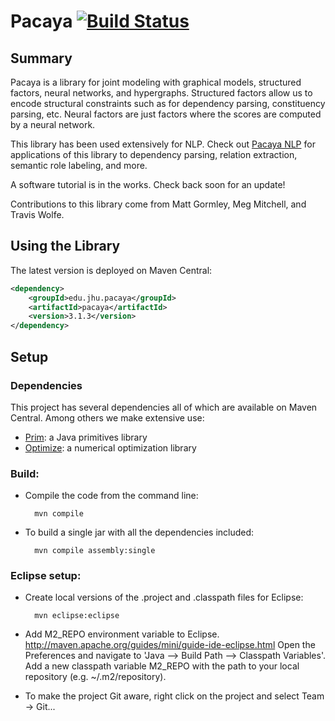 # Pacaya [![Build Status](https://travis-ci.org/mgormley/pacaya.svg?branch=master)](https://travis-ci.org/mgormley/pacaya)

## Summary

Pacaya is a library for joint modeling with graphical models,
structured factors, neural networks, and hypergraphs. Structured
factors allow us to encode structural constraints such as for
dependency parsing, constituency parsing, etc. Neural factors are 
just factors where the scores are computed by a neural network. 

This library has been used extensively for NLP. Check out 
[Pacaya NLP](https://github.com/mgormley/pacaya-nlp) for applications of 
this library to dependency parsing, relation extraction, semantic role labeling, 
and more.

A software tutorial is in the works. Check back soon for an update!

Contributions to this library come from Matt Gormley, Meg Mitchell, and Travis Wolfe.

## Using the Library

The latest version is deployed on Maven Central:

```xml
<dependency>
    <groupId>edu.jhu.pacaya</groupId>
    <artifactId>pacaya</artifactId>
    <version>3.1.3</version>
</dependency>
```

## Setup

### Dependencies

This project has several dependencies all of which are available on Maven Central.
Among others we make extensive use:

* [Prim](https://github.com/mgormley/prim): a Java primitives library
* [Optimize](https://github.com/minyans/optimize): a numerical optimization library

### Build:

* Compile the code from the command line:

        mvn compile

* To build a single jar with all the dependencies included:

        mvn compile assembly:single

### Eclipse setup:

* Create local versions of the .project and .classpath files for Eclipse:

        mvn eclipse:eclipse

* Add M2\_REPO environment variable to
  Eclipse. http://maven.apache.org/guides/mini/guide-ide-eclipse.html
  Open the Preferences and navigate to 'Java --> Build Path -->
  Classpath Variables'. Add a new classpath variable M2\_REPO with the
  path to your local repository (e.g. ~/.m2/repository).

* To make the project Git aware, right click on the project and select Team -> Git... 
